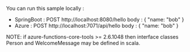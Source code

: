 You can run this sample locally :
 * SpringBoot : POST http://localhost:8080/hello       body : { "name: "bob" }
 * Azure      : POST http://localhost:7071/api/hello   body : { "name: "bob" }

NOTE: if azure-functions-core-tools >= 2.6.1048 then interface classes Person and WelcomeMessage may be defined in scala. 

